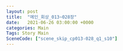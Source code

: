 ```yaml
---
layout: post
title:  "메인_회상_013~028장"
date:   2021-06-26 03:00:00 +0000
categories: Main
Tags: Story Main
SceneCode: ["scene_skip_cp013-028_q1_s10"]
---
```


